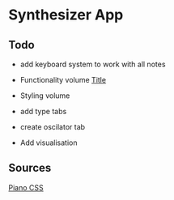 # Synthesizer App



## Todo
* add keyboard system to work with all notes

* Functionality volume
[Title](https://svelte.dev/repl/7f0042a186ee4d8e949c46ca663dbe6c?version=3.33.0)


* Styling volume

* add type tabs
* create oscilator tab


* Add visualisation





## Sources
[Piano CSS](https://codepen.io/zastrow/pen/kxdYdk)